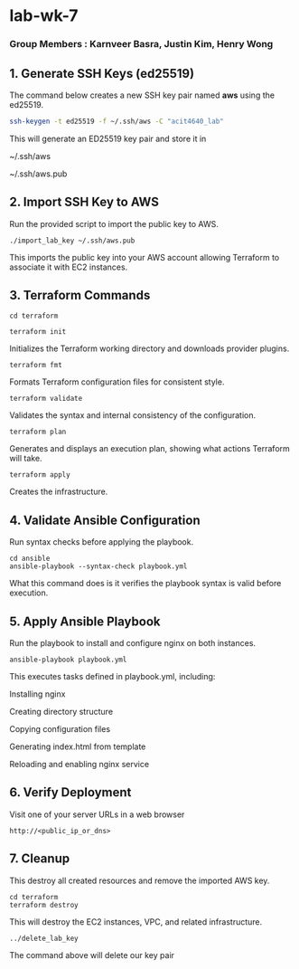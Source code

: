 # lab-wk-7

### Group Members : Karnveer Basra, Justin Kim, Henry Wong

## 1. Generate SSH Keys (ed25519)

The command below creates a new SSH key pair named **aws** using the ed25519. 

```bash
ssh-keygen -t ed25519 -f ~/.ssh/aws -C "acit4640_lab"
```

This will generate an ED25519 key pair and store it in

~/.ssh/aws

~/.ssh/aws.pub 

## 2. Import SSH Key to AWS

Run the provided script to import the public key to AWS.

```
./import_lab_key ~/.ssh/aws.pub
```

This imports the public key into your AWS account allowing Terraform to associate it with EC2 instances.

## 3. Terraform Commands

```
cd terraform
```

```
terraform init
```

Initializes the Terraform working directory and downloads provider plugins.

```
terraform fmt
```

Formats Terraform configuration files for consistent style.

```
terraform validate
```


Validates the syntax and internal consistency of the configuration.

```
terraform plan
```

Generates and displays an execution plan, showing what actions Terraform will take.

```
terraform apply
```
Creates the infrastructure.


## 4. Validate Ansible Configuration

Run syntax checks before applying the playbook.

```
cd ansible
ansible-playbook --syntax-check playbook.yml
```

What this command does is it verifies the playbook syntax is valid before execution.

## 5. Apply Ansible Playbook

Run the playbook to install and configure nginx on both instances.

```
ansible-playbook playbook.yml
```

This executes tasks defined in playbook.yml, including:

Installing nginx

Creating directory structure

Copying configuration files

Generating index.html from template

Reloading and enabling nginx service

## 6. Verify Deployment

Visit one of your server URLs in a web browser


```
http://<public_ip_or_dns>
```

## 7. Cleanup
 
This destroy all created resources and remove the imported AWS key.

```
cd terraform
terraform destroy
```
This will destroy the EC2 instances, VPC, and related infrastructure.

```
../delete_lab_key
```
The command above will delete our key pair
